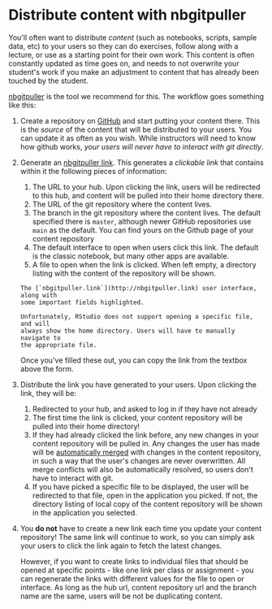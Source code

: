 # Distribute content with nbgitpuller

You'll often want to distribute *content* (such as notebooks, scripts, sample
data, etc) to your users so they can do exercises, follow along with a lecture,
or use as a starting point for their own work. This content is often constantly
updated as time goes on, and needs to not overwrite your student's work if you
make an adjustment to content that has already been touched by the student.


[nbgitpuller](https://jupyterhub.github.io/nbgitpuller) is the tool
we recommend for this. The workflow goes something like this:

1. Create a repository on [GitHub](https://github.com) and start putting your
   content there. This is the *source* of the content that will be distributed
   to your users. You can update it as often as you wish. While instructors will
   need to know how github works, *your users will never have to interact with
   git directly*.
   
2. Generate an [nbgitpuller link](http://nbgitpuller.link). This generates a
   *clickable link* that contains within it the following pieces of information:
   
   1. The URL to your hub. Upon clicking the link, users will be redirected to
      this hub, and content will be pulled into their home directory there.
   2. The URL of the git repository where the content lives.
   3. The branch in the git repository where the content lives. The default
      specified there is `master`, although newer GitHub repositories use `main`
      as the default. You can find yours on the Github page of your content
      repository
   4. The default interface to open when users click this link. The default is
      the classic notebook, but many other apps are available.
   5. A file to open when the link is clicked. When left empty, a directory
      listing with the content of the repository will be shown. 
      
   ```{figure} ../../images/nbgitpuller-ui.png
   The [`nbgitpuller.link`](http://nbgitpuller.link) user interface, along with 
   some important fields highlighted.
   ```
  
   ```{tip}
   Unfortunately, RStudio does not support opening a specific file, and will 
   always show the home directory. Users will have to manually navigate to 
   the appropriate file.
   ```
   
   Once you've filled these out, you can copy the link from the textbox above the form.

3. Distribute the link you have generated to your users. Upon clicking the link,
   they will be:

   1. Redirected to your hub, and asked to log in if they have not already
   2. The first time the link is clicked, your content repository will be pulled
      into their home directory! 
   3. If they had already clicked the link before, any new changes in your
      content repository will be pulled in. Any changes the user has made will
      be [automatically
      merged](https://jupyterhub.github.io/nbgitpuller/topic/automatic-merging.html)
      with changes in the content repository, in such a way that the user's
      changes are never overwritten. All merge conflicts will also be
      automatically resolved, so users don't have to interact with git.
   4. If you have picked a specific file to be displayed, the user will be
      redirected to that file, open in the application you picked. If not, the
      directory listing of local copy of the content repository will be shown in
      the application you selected.
   
4. You **do not** have to create a new link each time you update your content
   repository! The same link will continue to work, so you can simply ask your
   users to click the link again to fetch the latest changes.

   However, if you want to create links to individual files that should be
   opened at specific points - like one link per class or assignment - you can
   regenerate the links with different values for the file to open or interface.
   As long as the hub url, content repository url and the branch name are the
   same, users will be not be duplicating content.
